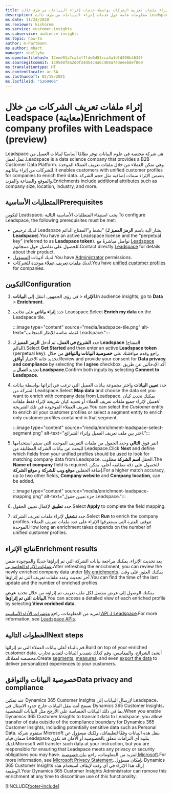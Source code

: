 ```yaml
---
title: إثراء ملفات تعريف الشركات بواسطة خدمات إثراء البيانات من طرف ثالث Leadspace‬
description: معلومات عامة حول خدمات إثراء البيانات من طرف ثالث Leadspace.
ms.date: 11/24/2020
ms.reviewer: kishorem
ms.service: customer-insights
ms.subservice: audience-insights
ms.topic: how-to
author: m-hartmann
ms.author: mhart
manager: shellyha
ms.openlocfilehash: 12eed91a7ca4ef7fde0d53cca4a1dfd398b4634f
ms.sourcegitcommit: 139548f8a2d0f24d54c4a6c404a743eeeb8ef8e0
ms.translationtype: HT
ms.contentlocale: ar-SA
ms.lasthandoff: 02/15/2021
ms.locfileid: "5269406"
---
```

# <a name="enrichment-of-company-profiles-with-leadspace-preview"></a><span data-ttu-id="72ca6-103">إثراء ملفات تعريف الشركات من خلال Leadspace (معاينة)</span><span class="sxs-lookup"><span data-stu-id="72ca6-103">Enrichment of company profiles with Leadspace (preview)</span></span>

<span data-ttu-id="72ca6-104">Leadspace هي شركة مختصة في علوم البيانات توفر نظامًا أساسيًا لبيانات العميل من عمل لعمل.</span><span class="sxs-lookup"><span data-stu-id="72ca6-104">Leadspace is a data science company that provides a B2B Customer Data Platform.</span></span> <span data-ttu-id="72ca6-105">وهي تمكن العملاء من خلال ملفات تعريف العملاء الموحدة للشركات من إثراء بياناتهم.</span><span class="sxs-lookup"><span data-stu-id="72ca6-105">It enables customers with unified customer profiles for companies to enrich their data.</span></span> <span data-ttu-id="72ca6-106">يتضمن الإثراء سمات إضافية مثل حجم الشركة والموقع والصناعة والمزيد.</span><span class="sxs-lookup"><span data-stu-id="72ca6-106">Enrichments include additional attributes such as company size, location, industry, and more.</span></span>

## <a name="prerequisites"></a><span data-ttu-id="72ca6-107">المتطلبات الأساسية</span><span class="sxs-lookup"><span data-stu-id="72ca6-107">Prerequisites</span></span>

<span data-ttu-id="72ca6-108">لتكوين Leadspace، يجب استيفاء المتطلبات الأساسية التالية:</span><span class="sxs-lookup"><span data-stu-id="72ca6-108">To configure Leadspace, the following prerequisites must be met:</span></span>

- <span data-ttu-id="72ca6-109">لديك ترخيص Leadspace نشط و"المفتاح الدائم" (يشار اليه باسم **الرمز المميز لـ Leadspace**).</span><span class="sxs-lookup"><span data-stu-id="72ca6-109">You have an active Leadspace license and the “perpetual key” (referred to as **Leadspace token**).</span></span> <span data-ttu-id="72ca6-110">تواصل مباشرةً مع [Leadspace](https://www.leadspace.com/products/leadspace-on-demand/) للحصول على تفاصيل حول منتجاتهم.</span><span class="sxs-lookup"><span data-stu-id="72ca6-110">Contact directly [Leadspace](https://www.leadspace.com/products/leadspace-on-demand/) for details about their product.</span></span>
- <span data-ttu-id="72ca6-111">لديك أذونات [المسؤول](permissions.md#administrator).</span><span class="sxs-lookup"><span data-stu-id="72ca6-111">You have [Administrator](permissions.md#administrator) permissions.</span></span>
- <span data-ttu-id="72ca6-112">لديك [ملفات تعريف عملاء موحدة](customer-profiles.md) للشركات.</span><span class="sxs-lookup"><span data-stu-id="72ca6-112">You have [unified customer profiles](customer-profiles.md) for companies.</span></span>

## <a name="configuration"></a><span data-ttu-id="72ca6-113">التكوين</span><span class="sxs-lookup"><span data-stu-id="72ca6-113">Configuration</span></span>

1. <span data-ttu-id="72ca6-114">في رؤى الجمهور، انتقل إلى **البيانات‏‎** > **الإثراء**.</span><span class="sxs-lookup"><span data-stu-id="72ca6-114">In audience insights, go to **Data** > **Enrichment**.</span></span>

1. <span data-ttu-id="72ca6-115">حدد **إثراء بياناتي** على تجانب Leadspace.</span><span class="sxs-lookup"><span data-stu-id="72ca6-115">Select **Enrich my data** on the Leadspace tile.</span></span>

   :::image type="content" source="media/leadspace-tile.png" alt-text="لقطة شاشة للإطار المتجانب Leadspace.":::

1. <span data-ttu-id="72ca6-117">حدد **الشروع في العمل**، ثم أدخل **الرمز المميز لـ Leadspace** (المفتاح الدائم).</span><span class="sxs-lookup"><span data-stu-id="72ca6-117">Select **Get Started** and then enter an active **Leadspace token** (perpetual key).</span></span> <span data-ttu-id="72ca6-118">راجع وقدم موافقتك على **خصوصية البيانات والتوافق‬** من خلال تحديد خانة الاختيار **أوافق**.</span><span class="sxs-lookup"><span data-stu-id="72ca6-118">Review and provide your consent for **Data privacy and compliance** by selecting the **I agree** checkbox.</span></span> <span data-ttu-id="72ca6-119">أكد الإدخالين عن طريق تحديد **اتصال بـ Leadspace‎**.</span><span class="sxs-lookup"><span data-stu-id="72ca6-119">Confirm both inputs by selecting **Connect to Leadspace**.</span></span>

1. <span data-ttu-id="72ca6-120">حدد **تعيين البيانات** واختر مجموعة بيانات العميل التي ترغب في إثرائها بواسطة بيانات الشركة من Leadspace.</span><span class="sxs-lookup"><span data-stu-id="72ca6-120">Select **Map data** and choose the data set you want to enrich with company data from Leadspace.</span></span> <span data-ttu-id="72ca6-121">يمكنك تحديد كيان *العميل* لإثراء جميع ملفات تعريف العملاء أو تحديد كيان شريحة لإثراء فقط ملفات تعريف العملاء الموجودة في تلك الشريحة.</span><span class="sxs-lookup"><span data-stu-id="72ca6-121">You can select the *Customer* entity to enrich all your customer profiles or select a segment entity to enrich only customer profiles contained in that segment.</span></span>

   :::image type="content" source="media/enrichment-leadspace-select-segment.png" alt-text="اختر بين ملف تعريف العميل وإثراء الشرائح.":::

1. <span data-ttu-id="72ca6-123">انقر فوق **التالي** وحدد الحقول من ملفات التعريف الموحدة التي سيتم استخدامها للبحث عن بيانات الشركة المطابقة من Leadspace.</span><span class="sxs-lookup"><span data-stu-id="72ca6-123">Click **Next** and define which fields from your unified profiles should be used to look for matching company data from Leadspace.</span></span> <span data-ttu-id="72ca6-124">الحقل **اسم الشركة** مطلوب.</span><span class="sxs-lookup"><span data-stu-id="72ca6-124">The **Name of company** field is required.</span></span> <span data-ttu-id="72ca6-125">للحصول على دقة مطابقه أعلى، يمكن إضافة الحقلين **موقع ويب للشركة** و **موقع الشركة**.</span><span class="sxs-lookup"><span data-stu-id="72ca6-125">For a higher match accuracy, up to two other fields, **Company website** and **Company location**, can be added.</span></span>

   :::image type="content" source="media/enrichment-leadspace-mapping.png" alt-text="جزء تعيين حقول Leadspace.":::
   
1. <span data-ttu-id="72ca6-127">حدد **تطبيق** لإكمال تعيين الحقول.</span><span class="sxs-lookup"><span data-stu-id="72ca6-127">Select **Apply** to complete the field mapping.</span></span>

1. <span data-ttu-id="72ca6-128">حدد **تشغيل** لإثراء ملفات تعريف الشركة.</span><span class="sxs-lookup"><span data-stu-id="72ca6-128">Select **Run** to enrich the company profiles.</span></span> <span data-ttu-id="72ca6-129">تتوقف الفترة التي يستغرقها الإثراء على عدد ملفات تعريف العملاء الموحدة.</span><span class="sxs-lookup"><span data-stu-id="72ca6-129">How long an enrichment takes depends on the number of unified customer profiles.</span></span>

## <a name="enrichment-results"></a><span data-ttu-id="72ca6-130">نتائج الإثراء</span><span class="sxs-lookup"><span data-stu-id="72ca6-130">Enrichment results</span></span>

<span data-ttu-id="72ca6-131">بعد تحديث الإثراء، يمكنك مراجعة بيانات الشركة التي تم إثراؤها حديثًا والموجودة ضمن [عمليات الإثراء الخاصة بي‬](enrichment-hub.md).</span><span class="sxs-lookup"><span data-stu-id="72ca6-131">After refreshing the enrichment, you can review the newly enriched company data under [My enrichments](enrichment-hub.md).</span></span> <span data-ttu-id="72ca6-132">يمكنك العثور على وقت آخر تحديث وعدد ملفات تعريف التي تم إثراؤها.</span><span class="sxs-lookup"><span data-stu-id="72ca6-132">You can find the time of the last update and the number of enriched profiles.</span></span>

<span data-ttu-id="72ca6-133">يمكنك الوصول إلى عرض مفصل لكل ملف تعريف تم إثراؤه من خلال تحديد **عرض البيانات التي تم إثراؤها**.</span><span class="sxs-lookup"><span data-stu-id="72ca6-133">You can access a detailed view of each enriched profile by selecting **View enriched data**.</span></span>

<span data-ttu-id="72ca6-134">لمزيد من المعلومات، راجع [مؤشرات الأداء الأساسية API لـ Leadspace](https://support.leadspace.com/hc/en-us/sections/201997649-API).</span><span class="sxs-lookup"><span data-stu-id="72ca6-134">For more information, see [Leadspace APIs](https://support.leadspace.com/hc/en-us/sections/201997649-API).</span></span>

## <a name="next-steps"></a><span data-ttu-id="72ca6-135">الخطوات التالية</span><span class="sxs-lookup"><span data-stu-id="72ca6-135">Next steps</span></span>

<span data-ttu-id="72ca6-136">قم بالبناء أعلى بيانات العملاء التي تم إثرائها.</span><span class="sxs-lookup"><span data-stu-id="72ca6-136">Build on top of your enriched customer data.</span></span> <span data-ttu-id="72ca6-137">أنشئ [الشرائح](segments.md)، و[المقاييس](measures.md)، وقم كذلك [بتصدير البيانات](export-destinations.md) لتقديم تجارب مخصصة لعملائك.</span><span class="sxs-lookup"><span data-stu-id="72ca6-137">Create [segments](segments.md), [measures](measures.md), and even [export the data](export-destinations.md) to deliver personalized experiences to your customers.</span></span>

## <a name="data-privacy-and-compliance"></a><span data-ttu-id="72ca6-138">خصوصية البيانات والتوافق</span><span class="sxs-lookup"><span data-stu-id="72ca6-138">Data privacy and compliance</span></span>

<span data-ttu-id="72ca6-139">عند تمكين Dynamics 365 Customer Insights لإرسال البيانات إلى Leadspace، تسمح أنت بنقل البيانات خارج حدود الامتثال في Dynamics 365 Customer Insights، بما في ذلك البيانات الحساسة على الأرجح مثل البيانات الشخصية.</span><span class="sxs-lookup"><span data-stu-id="72ca6-139">When you enable Dynamics 365 Customer Insights to transmit data to Leadspace, you allow transfer of data outside of the compliance boundary for Dynamics 365 Customer Insights, including potentially sensitive data such as Personal Data.</span></span> <span data-ttu-id="72ca6-140">ستقوم شركة Microsoft بنقل هذه البيانات وفقًا لتعليماتك، ولكنك مسؤول عن ضمان قيام Leadspace بتلبية أي التزامات تتعلق بالخصوصية أو الأمان قد تكون لديك.</span><span class="sxs-lookup"><span data-stu-id="72ca6-140">Microsoft will transfer such data at your instruction, but you are responsible for ensuring that Leadspace meets any privacy or security obligations you may have.</span></span> <span data-ttu-id="72ca6-141">لمزيد من المعلومات، راجع [بيان خصوصية Microsoft](https://go.microsoft.com/fwlink/?linkid=396732).</span><span class="sxs-lookup"><span data-stu-id="72ca6-141">For more information, see [Microsoft Privacy Statement](https://go.microsoft.com/fwlink/?linkid=396732).</span></span>
<span data-ttu-id="72ca6-142">بإمكان مسؤول Dynamics 365 Customer Insights إزالة هذا الإثراء في أي وقت لإيقاف استخدام هذه الوظيفة.</span><span class="sxs-lookup"><span data-stu-id="72ca6-142">Your Dynamics 365 Customer Insights Administrator can remove this enrichment at any time to discontinue use of this functionality.</span></span>


[!INCLUDE[footer-include](../includes/footer-banner.md)]